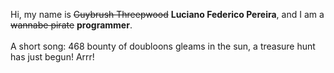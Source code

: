 Hi, my name is ~~Guybrush Threepwood~~ **Luciano Federico Pereira**, and I am a ~~wannabe pirate~~ **programmer**.<br><br>A short song: 468 bounty of doubloons gleams in the sun, a treasure hunt has just begun! Arrr!
